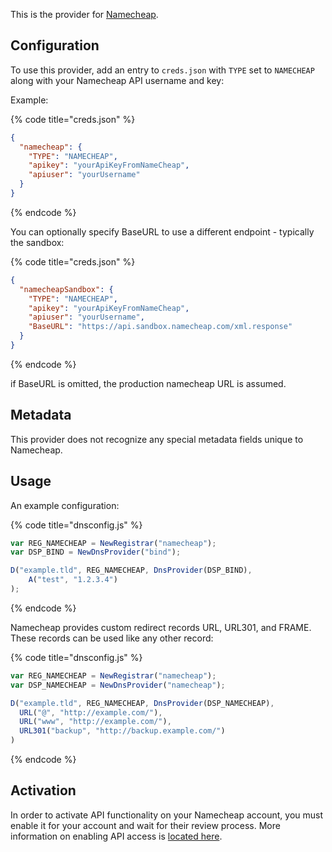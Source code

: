 This is the provider for [Namecheap](https://www.namecheap.com/).

## Configuration

To use this provider, add an entry to `creds.json` with `TYPE` set to `NAMECHEAP`
along with your Namecheap API username and key:

Example:

{% code title="creds.json" %}
```json
{
  "namecheap": {
    "TYPE": "NAMECHEAP",
    "apikey": "yourApiKeyFromNameCheap",
    "apiuser": "yourUsername"
  }
}
```
{% endcode %}

You can optionally specify BaseURL to use a different endpoint - typically the
sandbox:

{% code title="creds.json" %}
```json
{
  "namecheapSandbox": {
    "TYPE": "NAMECHEAP",
    "apikey": "yourApiKeyFromNameCheap",
    "apiuser": "yourUsername",
    "BaseURL": "https://api.sandbox.namecheap.com/xml.response"
  }
}
```
{% endcode %}

if BaseURL is omitted, the production namecheap URL is assumed.


## Metadata
This provider does not recognize any special metadata fields unique to
Namecheap.

## Usage
An example configuration:

{% code title="dnsconfig.js" %}
```javascript
var REG_NAMECHEAP = NewRegistrar("namecheap");
var DSP_BIND = NewDnsProvider("bind");

D("example.tld", REG_NAMECHEAP, DnsProvider(DSP_BIND),
    A("test", "1.2.3.4")
);
```
{% endcode %}

Namecheap provides custom redirect records URL, URL301, and FRAME.  These
records can be used like any other record:

{% code title="dnsconfig.js" %}
```javascript
var REG_NAMECHEAP = NewRegistrar("namecheap");
var DSP_NAMECHEAP = NewDnsProvider("namecheap");

D("example.tld", REG_NAMECHEAP, DnsProvider(DSP_NAMECHEAP),
  URL("@", "http://example.com/"),
  URL("www", "http://example.com/"),
  URL301("backup", "http://backup.example.com/")
)
```
{% endcode %}

## Activation
In order to activate API functionality on your Namecheap account, you must
enable it for your account and wait for their review process. More information
on enabling API access is [located
here](https://www.namecheap.com/support/api/intro.aspx).
